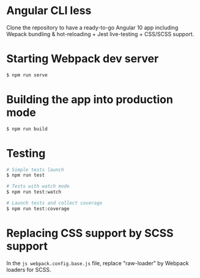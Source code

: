 Angular CLI less
==

Clone the repository to have a ready-to-go Angular 10 app including Wepack bundling & hot-reloading + Jest live-testing + CSS/SCSS support.

# Starting Webpack dev server

```bash
$ npm run serve
```

# Building the app into production mode

```bash
$ npm run build
```

# Testing

```bash
# Simple tests launch
$ npm run test

# Tests with watch mode
$ npm run test:watch

# Launch tests and collect coverage
$ npm run test:coverage
```

# Replacing CSS support by SCSS support

In the `js webpack.config.base.js` file, replace "raw-loader" by Webpack loaders for SCSS.
